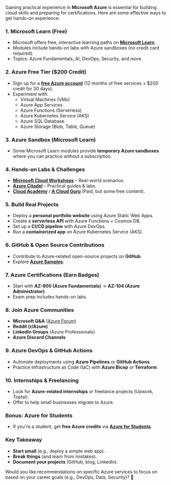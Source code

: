 Gaining practical experience in **Microsoft Azure** is essential for building cloud skills and preparing for certifications. Here are some effective ways to get hands-on experience:

### **1. Microsoft Learn (Free)**
   - Microsoft offers free, interactive learning paths on **[Microsoft Learn](https://learn.microsoft.com)**.
   - Modules include hands-on labs with Azure sandboxes (no credit card required).
   - Topics: Azure Fundamentals, AI, DevOps, Security, and more.

### **2. Azure Free Tier ($200 Credit)**
   - Sign up for a **[free Azure account](https://azure.microsoft.com/free/)** (12 months of free services + $200 credit for 30 days).
   - Experiment with:
     - Virtual Machines (VMs)
     - Azure App Services
     - Azure Functions (Serverless)
     - Azure Kubernetes Service (AKS)
     - Azure SQL Database
     - Azure Storage (Blob, Table, Queue)

### **3. Azure Sandbox (Microsoft Learn)**
   - Some Microsoft Learn modules provide **temporary Azure sandboxes** where you can practice without a subscription.

### **4. Hands-on Labs & Challenges**
   - **[Microsoft Cloud Workshops](https://microsoftcloudworkshop.com/)** – Real-world scenarios.
   - **[Azure Citadel](https://azurecitadel.com/)** – Practical guides & labs.
   - **[Cloud Academy](https://cloudacademy.com/)** / **[A Cloud Guru](https://acloudguru.com/)** (Paid, but some free content).

### **5. Build Real Projects**
   - Deploy a **personal portfolio website** using Azure Static Web Apps.
   - Create a **serverless API** with Azure Functions + Cosmos DB.
   - Set up a **CI/CD pipeline** with Azure DevOps.
   - Run a **containerized app** on Azure Kubernetes Service (AKS).

### **6. GitHub & Open Source Contributions**
   - Contribute to Azure-related open-source projects on **GitHub**.
   - Explore **[Azure Samples](https://github.com/Azure-Samples)**.

### **7. Azure Certifications (Earn Badges)**
   - Start with **AZ-900 (Azure Fundamentals)** → **AZ-104 (Azure Administrator)**.
   - Exam prep includes hands-on labs.

### **8. Join Azure Communities**
   - **Microsoft Q&A** ([Azure Forum](https://learn.microsoft.com/en-us/answers/products/azure))
   - **Reddit (r/Azure)**
   - **LinkedIn Groups** (Azure Professionals)
   - **Azure Discord Channels**

### **9. Azure DevOps & GitHub Actions**
   - Automate deployments using **Azure Pipelines** or **GitHub Actions**.
   - Practice Infrastructure as Code (IaC) with **Azure Bicep** or **Terraform**.

### **10. Internships & Freelancing**
   - Look for **Azure-related internships** or freelance projects (Upwork, Toptal).
   - Offer to help small businesses migrate to Azure.

### **Bonus: Azure for Students**
   - If you're a student, get **free Azure credits** via **[Azure for Students](https://azure.microsoft.com/free/students/)**.

### **Key Takeaway**
- **Start small** (e.g., deploy a simple web app).
- **Break things** (and learn from mistakes).
- **Document your projects** (GitHub, blog, LinkedIn).

Would you like recommendations on specific Azure services to focus on based on your career goals (e.g., DevOps, Data, Security)? 🚀
